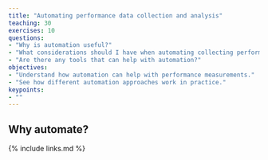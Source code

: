 ```yaml
---
title: "Automating performance data collection and analysis"
teaching: 30
exercises: 10
questions:
- "Why is automation useful?"
- "What considerations should I have when automating collecting performance data?"
- "Are there any tools that can help with automation?"
objectives:
- "Understand how automation can help with performance measurements."
- "See how different automation approaches work in practice."
keypoints:
- ""
---
```


## Why automate?

{% include links.md %}